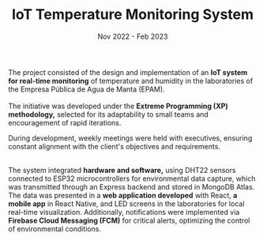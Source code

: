 ---
title: 'IoT Temperature Monitoring System'
date: 'Nov 2022 - Feb 2023'
company: 'Public Water Company of the City of Manta'
description: |
  'I developed modules to manage users, inventory, assets and costs. I improved the user experience with friendly and robust interfaces.'
tags:
  - name: 'Express'
  - name: 'PostgreSQL'
  - name: 'React Native'
  - name: 'Arduino'
  - name: 'ESP32'
  - name: 'DHT22 Sensor'
  - name: 'Vue.js'
  - name: 'IoT'
  - name: 'MongoDB'
image: '/src/assets/details/epam-iot.png'
buttonText: 'Test demo'
buttonLink: 'https://google.com'

achievements:
  - '<strong>Significant social impact:</strong>  Besides directly benefiting laboratories, the system indirectly improved service quality for the <strong class="focus">258,000 people</strong> depending on EPAM.'

  - '<strong>Cost reduction:</strong>  Implementation of an economical system that <strong class="focus">automated monitoring </strong> in three key laboratories (Reagents, General, and Microbiology).'

  - '<strong>Advanced interface:</strong> Graphs were designed <strong class="focus">in the mobile app,</strong>  offering detailed summaries of room status, average data, maximums, minimums, and alert logs.'

  - ' <strong>Alerts and customization:</strong>  Configurable alert limits, visual notifications in the app and LED screens, <strong class="focus">and real-time critical alerts.</strong> '

  - ' <strong>Advanced queries:</strong> Features to query historical data in specific hourly ranges, with access to <strong class="focus">daily summaries </strong> and room status.'

  - ' <strong>Guaranteed scalability:</strong>  The system was <strong class="focus">designed to support</strong>  new laboratories or rooms, ensuring its viability for future requirements.'


conclusion: 'This project not only demonstrated its technical efficacy but also its capacity to provide scalable and sustainable solutions to real problems, standing out as an essential tool for environmental monitoring at EPAM.'


body: |
  The project consisted of the design and implementation of an <strong class="focus">IoT system for real-time monitoring</strong>  of temperature and humidity in the laboratories of the Empresa Pública de Agua de Manta (EPAM). <br/> <br/> The initiative was developed under the <strong class="focus">Extreme Programming (XP) methodology,</strong>  selected for its adaptability to small teams and encouragement of rapid iterations.

  During development, weekly meetings were held with executives, ensuring constant alignment with the client's objectives and requirements.
  <br/><br/>

  The system integrated <strong class="focus">hardware and software,</strong>  using DHT22 sensors connected to ESP32 microcontrollers for environmental data capture, which was transmitted through an Express backend and stored in MongoDB Atlas. The data was presented in a <strong class="focus">web application developed</strong>  with React, <strong class="focus">a mobile app</strong>  in React Native, and LED screens in the laboratories for local real-time visualization. Additionally, notifications were implemented via <strong class="focus">Firebase Cloud Messaging (FCM)</strong>  for critical alerts, optimizing the control of environmental conditions.


footerImage: '/src/assets/details/'

footerCaption: 'Proposed hardware circuit (the larger one) compared to the existing sensor in the laboratories.'

---